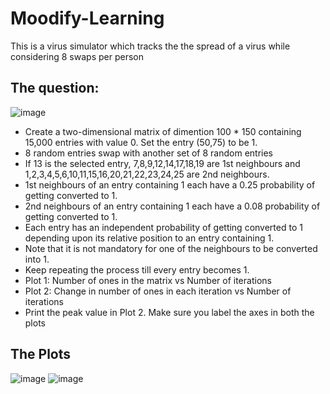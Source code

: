 # Moodify-Learning

This is a virus simulator which tracks the the spread of a virus while considering 8 swaps per person
## The question:
![image](https://user-images.githubusercontent.com/81459933/113350207-c8302100-9356-11eb-8f91-0414bcbbd6c2.png)

* Create a two-dimensional matrix of dimention 100 * 150 containing 15,000 entries with value 0. Set the entry (50,75) to be 1.
* 8 random entries swap with another set of 8 random entries
* If 13 is the selected entry, 7,8,9,12,14,17,18,19 are 1st neighbours and 1,2,3,4,5,6,10,11,15,16,20,21,22,23,24,25 are 2nd neighbours.
* 1st neighbours of an entry containing 1 each have a 0.25 probability of getting converted to 1.
* 2nd neighbours of an entry containing 1 each have a 0.08 probability of getting converted to 1.
* Each entry has an independent probability of getting converted to 1 depending upon its relative position to an entry containing 1.
* Note that it is not mandatory for one of the neighbours to be converted into 1.
* Keep repeating the process till every entry becomes 1.
* Plot 1: Number of ones in the matrix vs Number of iterations
* Plot 2: Change in number of ones in each iteration vs Number of iterations
* Print the peak value in Plot 2. Make sure you label the axes in both the plots


## The Plots

![image](https://user-images.githubusercontent.com/81459933/113349866-4b04ac00-9356-11eb-8714-445842d5d33d.png)
![image](https://user-images.githubusercontent.com/81459933/113350276-e138d200-9356-11eb-8305-796869cf1a40.png)

